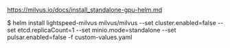 
https://milvus.io/docs/install_standalone-gpu-helm.md




$ helm install lightspeed-milvus milvus/milvus --set cluster.enabled=false --set etcd.replicaCount=1 --set minio.mode=standalone --set pulsar.enabled=false -f custom-values.yaml

